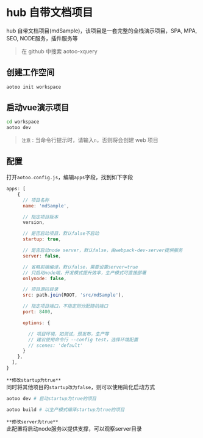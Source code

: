 # hub 自带文档项目

hub 自带文档项目(mdSample)，该项目是一套完整的全栈演示项目，SPA, MPA, SEO, NODE服务，插件服务等

> 在 github 中搜索 aotoo-xquery

## 创建工作空间

```bash
aotoo init workspace
```

## 启动vue演示项目

```bash
cd workspace
aotoo dev
```

> `注意：`当命令行提示时，请输入`n`，否则将会创建 web 项目

## 配置

打开`aotoo.config.js`，编辑`apps`字段，找到如下字段

```javascript
apps: [
    {
      // 项目名称
      name: 'mdSample',

      // 指定项目版本
      version,  

      // 是否启动项目，默认false不启动
      startup: true,

      // 是否启动node server，默认false，由webpack-dev-server提供服务
      server: false,

      // 省略前端编译，默认false，需要设置server=true
      // 只启动node端，开发模式提升效率，生产模式可直接部署
      onlynode: false,

      // 项目源码目录
      src: path.join(ROOT, 'src/mdSample'),  

      // 指定项目端口，不指定则分配随机端口
      port: 8400,

      options: {

        // 项目环境，如测试，预发布，生产等
        // 建议使用命令行 --config test，选择环境配置
        // scenes: 'default'
      }
    },
  ],
}
```

`**修改startup为true**`  
同时将其他项目的`startup改为false`，则可以使用简化启动方式  

```bash
aotoo dev # 启动startup为true的项目  

aotoo build # 以生产模式编译startup为true的项目  
```

`**修改server为true**`  
此配置将启动node服务以提供支撑，可以观察server目录
